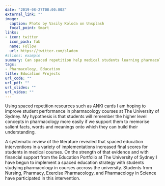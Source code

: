 ```yaml
---
date: "2019-08-27T00:00:00Z"
external_link: ""
image:
  caption: Photo by Vasily Koloda on Unsplash
  focal_point: Smart
links:
- icon: twitter
  icon_pack: fab
  name: Follow
  url: https://twitter.com/sladem
#slides: example
summary: Can spaced repetition help medical students learning pharmacology?
tags:
- Pharmacology, Education
title: Education Projects
url_code: ""
url_pdf: ""
url_slides: ""
url_video: ""
---
```


Using spaced repetition resources such as ANKI cards I am hoping to improve student performance in pharmacology courses at The University of Sydney. My hypothesis is that students will remember the higher level concepts in pharmacology more easily if we support them to memorise salient facts, words and meanings onto which they can build their understanding.

A systematic review of the literature revealed that spaced education interventions in a variety of implementations increased final scores for students in medical courses. On the strength of that evidence and with financial support from the Education Portfolio at The University of Sydney I have begun to implement a spaced education strategy with students studying pharmacology in courses accross the university. Students from Nursing, Pharmacy, Exercise Pharmacology, and Pharmacology in Science have participated in this intervention.
